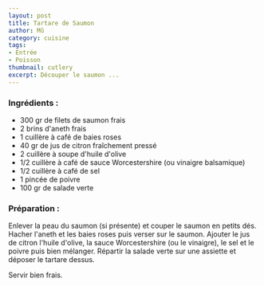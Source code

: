 ```yaml
---
layout: post
title: Tartare de Saumon
author: Mû
category: cuisine
tags:
- Entrée
- Poisson
thumbnail: cutlery
excerpt: Découper le saumon ...
---
```


### Ingrédients :

- 300 gr de filets de saumon frais
- 2 brins d'aneth frais
- 1 cuillère à café de baies roses
- 40 gr de jus de citron fraîchement pressé
- 2 cuillère à soupe d'huile d'olive
- 1/2 cuillère à café de sauce Worcestershire (ou vinaigre balsamique)
- 1/2 cuillère à café de sel
- 1 pincée de poivre
- 100 gr de salade verte

### Préparation :

Enlever la peau du saumon (si présente) et couper le saumon en petits dés.
Hacher l'aneth et les baies roses puis verser sur le saumon.
Ajouter le jus de citron l'huile d'olive, la sauce Worcestershire (ou le vinaigre), le sel et le poivre puis bien mélanger.
Répartir la salade verte sur une assiette et déposer le tartare dessus.

Servir bien frais.
